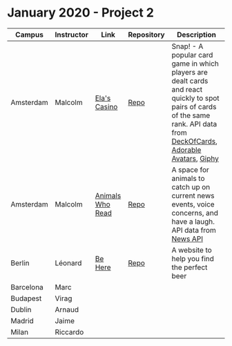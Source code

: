 # January 2020 - Project 2

|Campus|Instructor|Link|Repository|Description|
|------|----------|----|----------|-----------|
|Amsterdam|Malcolm|[Ela's Casino](https://nifty-stonebraker-1ee605.netlify.com/)|[Repo](https://github.com/lioliveiraz/ElasCasino)|Snap! - A popular card game in which players are dealt cards and react quickly to spot pairs of cards of the same rank. API data from [DeckOfCards](https://deckofcardsapi.com/), [Adorable Avatars](http://avatars.adorable.io/), [Giphy](https://developers.giphy.com/) |
|Amsterdam|Malcolm|[Animals Who Read](https://sissythepanda.netlify.com/)|[Repo](https://github.com/legyta/AnimalsWhoRead)|A space for animals to catch up on current news events, voice concerns, and have a laugh. API data from [News API](https://newsapi.org/) |
|Berlin|Léonard|[Be Here](https://quizzical-hawking-b1bbc6.netlify.com/#/)|[Repo](https://github.com/miaypc/Beer)|A website to help you find the perfect beer|
|Barcelona|Marc|<url>|<repo>|<desc>|
|Budapest|Virag|<url>|<repo>|<desc>|
|Dublin|Arnaud|<url>|<repo>|<desc>|
|Madrid|Jaime|<url>|<repo>|<desc>|
|Milan|Riccardo|<url>|<repo>|<desc>|
